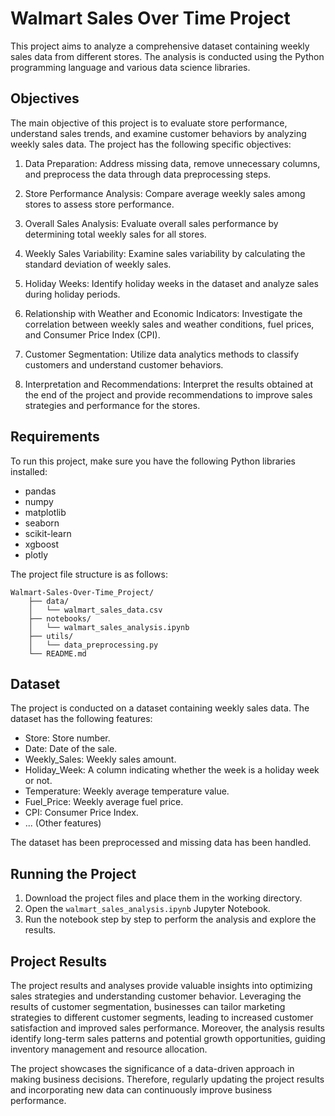 # Walmart Sales Over Time Project

This project aims to analyze a comprehensive dataset containing weekly sales data from different stores. The analysis is conducted using the Python programming language and various data science libraries.

## Objectives

The main objective of this project is to evaluate store performance, understand sales trends, and examine customer behaviors by analyzing weekly sales data. The project has the following specific objectives:

1. Data Preparation: Address missing data, remove unnecessary columns, and preprocess the data through data preprocessing steps.

2. Store Performance Analysis: Compare average weekly sales among stores to assess store performance.

3. Overall Sales Analysis: Evaluate overall sales performance by determining total weekly sales for all stores.

4. Weekly Sales Variability: Examine sales variability by calculating the standard deviation of weekly sales.

5. Holiday Weeks: Identify holiday weeks in the dataset and analyze sales during holiday periods.

6. Relationship with Weather and Economic Indicators: Investigate the correlation between weekly sales and weather conditions, fuel prices, and Consumer Price Index (CPI).

7. Customer Segmentation: Utilize data analytics methods to classify customers and understand customer behaviors.

8. Interpretation and Recommendations: Interpret the results obtained at the end of the project and provide recommendations to improve sales strategies and performance for the stores.

## Requirements

To run this project, make sure you have the following Python libraries installed:

- pandas
- numpy
- matplotlib
- seaborn
- scikit-learn
- xgboost
- plotly

The project file structure is as follows:

```
Walmart-Sales-Over-Time_Project/
    ├── data/
    │   └── walmart_sales_data.csv
    ├── notebooks/
    │   └── walmart_sales_analysis.ipynb
    ├── utils/
    │   └── data_preprocessing.py
    └── README.md
```

## Dataset

The project is conducted on a dataset containing weekly sales data. The dataset has the following features:

- Store: Store number.
- Date: Date of the sale.
- Weekly_Sales: Weekly sales amount.
- Holiday_Week: A column indicating whether the week is a holiday week or not.
- Temperature: Weekly average temperature value.
- Fuel_Price: Weekly average fuel price.
- CPI: Consumer Price Index.
- ... (Other features)

The dataset has been preprocessed and missing data has been handled.

## Running the Project

1. Download the project files and place them in the working directory.
2. Open the `walmart_sales_analysis.ipynb` Jupyter Notebook.
3. Run the notebook step by step to perform the analysis and explore the results.

## Project Results

The project results and analyses provide valuable insights into optimizing sales strategies and understanding customer behavior. Leveraging the results of customer segmentation, businesses can tailor marketing strategies to different customer segments, leading to increased customer satisfaction and improved sales performance. Moreover, the analysis results identify long-term sales patterns and potential growth opportunities, guiding inventory management and resource allocation.

The project showcases the significance of a data-driven approach in making business decisions. Therefore, regularly updating the project results and incorporating new data can continuously improve business performance.
